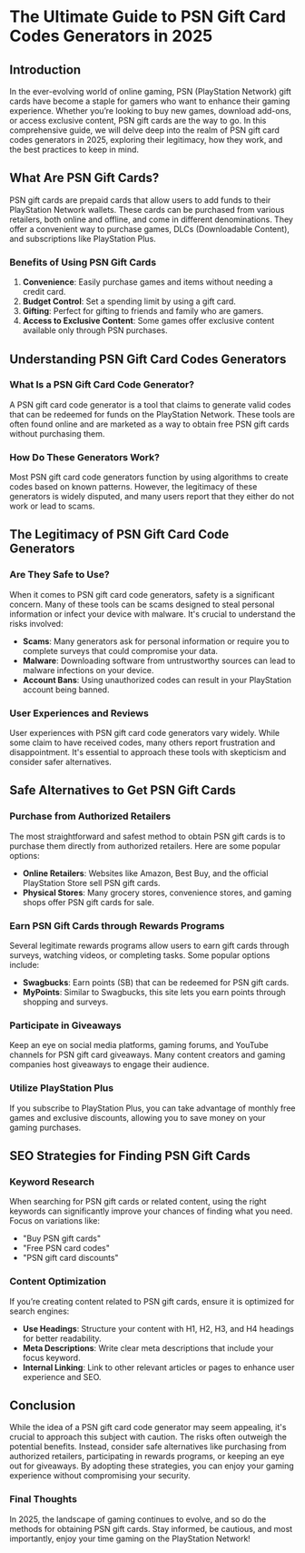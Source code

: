 # The Ultimate Guide to PSN Gift Card Codes Generators in 2025

## Introduction

In the ever-evolving world of online gaming, PSN (PlayStation Network) gift cards have become a staple for gamers who want to enhance their gaming experience. Whether you’re looking to buy new games, download add-ons, or access exclusive content, PSN gift cards are the way to go. In this comprehensive guide, we will delve deep into the realm of PSN gift card codes generators in 2025, exploring their legitimacy, how they work, and the best practices to keep in mind.

## What Are PSN Gift Cards?

PSN gift cards are prepaid cards that allow users to add funds to their PlayStation Network wallets. These cards can be purchased from various retailers, both online and offline, and come in different denominations. They offer a convenient way to purchase games, DLCs (Downloadable Content), and subscriptions like PlayStation Plus.

### Benefits of Using PSN Gift Cards

1. **Convenience**: Easily purchase games and items without needing a credit card.
2. **Budget Control**: Set a spending limit by using a gift card.
3. **Gifting**: Perfect for gifting to friends and family who are gamers.
4. **Access to Exclusive Content**: Some games offer exclusive content available only through PSN purchases.

## Understanding PSN Gift Card Codes Generators

### What Is a PSN Gift Card Code Generator?

A PSN gift card code generator is a tool that claims to generate valid codes that can be redeemed for funds on the PlayStation Network. These tools are often found online and are marketed as a way to obtain free PSN gift cards without purchasing them.

### How Do These Generators Work?

Most PSN gift card code generators function by using algorithms to create codes based on known patterns. However, the legitimacy of these generators is widely disputed, and many users report that they either do not work or lead to scams.

## The Legitimacy of PSN Gift Card Code Generators

### Are They Safe to Use?

When it comes to PSN gift card code generators, safety is a significant concern. Many of these tools can be scams designed to steal personal information or infect your device with malware. It's crucial to understand the risks involved:

- **Scams**: Many generators ask for personal information or require you to complete surveys that could compromise your data.
- **Malware**: Downloading software from untrustworthy sources can lead to malware infections on your device.
- **Account Bans**: Using unauthorized codes can result in your PlayStation account being banned.

### User Experiences and Reviews

User experiences with PSN gift card code generators vary widely. While some claim to have received codes, many others report frustration and disappointment. It's essential to approach these tools with skepticism and consider safer alternatives.

## Safe Alternatives to Get PSN Gift Cards

### Purchase from Authorized Retailers

The most straightforward and safest method to obtain PSN gift cards is to purchase them directly from authorized retailers. Here are some popular options:

- **Online Retailers**: Websites like Amazon, Best Buy, and the official PlayStation Store sell PSN gift cards.
- **Physical Stores**: Many grocery stores, convenience stores, and gaming shops offer PSN gift cards for sale.

### Earn PSN Gift Cards through Rewards Programs

Several legitimate rewards programs allow users to earn gift cards through surveys, watching videos, or completing tasks. Some popular options include:

- **Swagbucks**: Earn points (SB) that can be redeemed for PSN gift cards.
- **MyPoints**: Similar to Swagbucks, this site lets you earn points through shopping and surveys.

### Participate in Giveaways

Keep an eye on social media platforms, gaming forums, and YouTube channels for PSN gift card giveaways. Many content creators and gaming companies host giveaways to engage their audience.

### Utilize PlayStation Plus

If you subscribe to PlayStation Plus, you can take advantage of monthly free games and exclusive discounts, allowing you to save money on your gaming purchases.

## SEO Strategies for Finding PSN Gift Cards

### Keyword Research

When searching for PSN gift cards or related content, using the right keywords can significantly improve your chances of finding what you need. Focus on variations like:

- "Buy PSN gift cards"
- "Free PSN card codes"
- "PSN gift card discounts"

### Content Optimization

If you’re creating content related to PSN gift cards, ensure it is optimized for search engines:

- **Use Headings**: Structure your content with H1, H2, H3, and H4 headings for better readability.
- **Meta Descriptions**: Write clear meta descriptions that include your focus keyword.
- **Internal Linking**: Link to other relevant articles or pages to enhance user experience and SEO.

## Conclusion

While the idea of a PSN gift card code generator may seem appealing, it's crucial to approach this subject with caution. The risks often outweigh the potential benefits. Instead, consider safe alternatives like purchasing from authorized retailers, participating in rewards programs, or keeping an eye out for giveaways. By adopting these strategies, you can enjoy your gaming experience without compromising your security. 

### Final Thoughts

In 2025, the landscape of gaming continues to evolve, and so do the methods for obtaining PSN gift cards. Stay informed, be cautious, and most importantly, enjoy your time gaming on the PlayStation Network!
